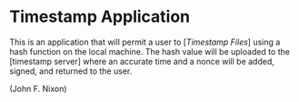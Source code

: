 
# Timestamp Application

This is an application that will permit a user to [*Timestamp Files*] using a hash function on the local machine. The hash value will be uploaded to the [timestamp server] where an accurate time and a nonce will be added, signed, and returned to the user.

(John F. Nixon)
 